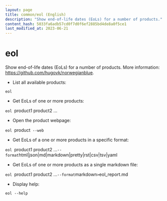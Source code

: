 ```yaml
---
layout: page
title: common/eol (English)
description: "Show end-of-life dates (EoLs) for a number of products."
content_hash: 5033fa6adb57cd0f7d0f6ef2885bd4de8a0f5ce1
last_modified_at: 2023-06-21
---
```

# eol

Show end-of-life dates (EoLs) for a number of products.
More information: <https://github.com/hugovk/norwegianblue>.

- List all available products:

`eol`

- Get EoLs of one or more products:

`eol `<span class="tldr-var badge badge-pill bg-dark-lm bg-white-dm text-white-lm text-dark-dm font-weight-bold">product1 product2 ...</span>

- Open the product webpage:

`eol `<span class="tldr-var badge badge-pill bg-dark-lm bg-white-dm text-white-lm text-dark-dm font-weight-bold">product</span>` --web`

- Get EoLs of a one or more products in a specific format:

`eol `<span class="tldr-var badge badge-pill bg-dark-lm bg-white-dm text-white-lm text-dark-dm font-weight-bold">product1 product2 ...</span>` --format `<span class="tldr-var badge badge-pill bg-dark-lm bg-white-dm text-white-lm text-dark-dm font-weight-bold">html|json|md|markdown|pretty|rst|csv|tsv|yaml</span>

- Get EoLs of one or more products as a single markdown file:

`eol `<span class="tldr-var badge badge-pill bg-dark-lm bg-white-dm text-white-lm text-dark-dm font-weight-bold">product1 product2 ...</span>` --format `<span class="tldr-var badge badge-pill bg-dark-lm bg-white-dm text-white-lm text-dark-dm font-weight-bold">markdown</span>` > `<span class="tldr-var badge badge-pill bg-dark-lm bg-white-dm text-white-lm text-dark-dm font-weight-bold">eol_report.md</span>

- Display help:

`eol --help`
